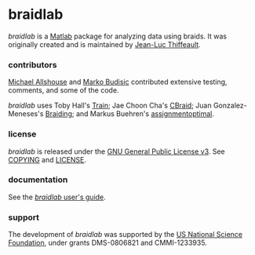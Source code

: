 # braidlab

*braidlab* is a [Matlab][2] package for analyzing data using braids.  It was originally created and is maintained by [Jean-Luc Thiffeault][1].

### contributors

[Michael Allshouse][3] and [Marko Budisic][4] contributed extensive testing, comments, and some of the code.

*braidlab* uses Toby Hall's [Train][5]; Jae Choon Cha's [CBraid][6]; Juan Gonzalez-Meneses's [Braiding][7]; and Markus Buehren's [assignmentoptimal][8].

### license

*braidlab* is released under the [GNU General Public License v3][9].  See [COPYING][10] and [LICENSE][11].

### documentation

See the [*braidlab* user's guide][12].

### support

The development of *braidlab* was supported by the [US National Science Foundation][13], under grants DMS-0806821 and CMMI-1233935.

[1]: http://www.math.wisc.edu/~jeanluc/
[2]: http://www.mathworks.com/products/matlab/
[3]: http://chaos.utexas.edu/people/post-docs/michael-allshouse
[4]: http://mbudisic.wordpress.com/
[5]: http://www.liv.ac.uk/~tobyhall/T_Hall.html
[6]: http://code.google.com/p/cbraid
[7]: http://personal.us.es/meneses/index2.swf
[8]: http://www.mathworks.com/matlabcentral/fileexchange/6543
[9]: http://www.gnu.org/licenses/gpl-3.0.html
[10]: http://bitbucket.org/jeanluc/braidlab/raw/tip/COPYING
[11]: http://bitbucket.org/jeanluc/braidlab/raw/tip/LICENSE
[12]: http://bitbucket.org/jeanluc/braidlab/raw/tip/doc/braidlab_guide.pdf
[13]: http://www.nsf.gov
